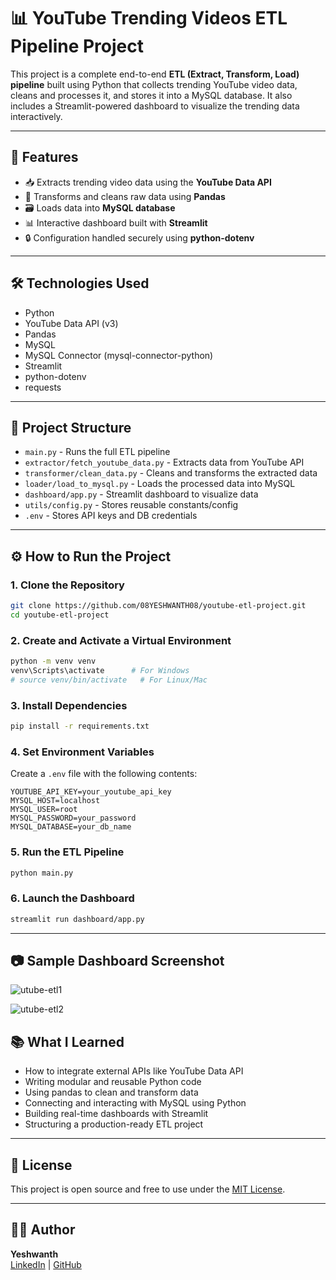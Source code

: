 
# 📊 YouTube Trending Videos ETL Pipeline Project

This project is a complete end-to-end **ETL (Extract, Transform, Load) pipeline** built using Python that collects trending YouTube video data, cleans and processes it, and stores it into a MySQL database. It also includes a Streamlit-powered dashboard to visualize the trending data interactively.

---

## 🚀 Features

- 📥 Extracts trending video data using the **YouTube Data API**
- 🧹 Transforms and cleans raw data using **Pandas**
- 🗃️ Loads data into **MySQL database**
- 📊 Interactive dashboard built with **Streamlit**
- 🔒 Configuration handled securely using **python-dotenv**

---

## 🛠️ Technologies Used

- Python
- YouTube Data API (v3)
- Pandas
- MySQL
- MySQL Connector (mysql-connector-python)
- Streamlit
- python-dotenv
- requests

---

## 🧱 Project Structure

- `main.py` - Runs the full ETL pipeline
- `extractor/fetch_youtube_data.py` - Extracts data from YouTube API
- `transformer/clean_data.py` - Cleans and transforms the extracted data
- `loader/load_to_mysql.py` - Loads the processed data into MySQL
- `dashboard/app.py` - Streamlit dashboard to visualize data
- `utils/config.py` - Stores reusable constants/config
- `.env` - Stores API keys and DB credentials

---

## ⚙️ How to Run the Project

### 1. Clone the Repository

```bash
git clone https://github.com/08YESHWANTH08/youtube-etl-project.git
cd youtube-etl-project
```

### 2. Create and Activate a Virtual Environment

```bash
python -m venv venv
venv\Scripts\activate      # For Windows
# source venv/bin/activate   # For Linux/Mac
```

### 3. Install Dependencies

```bash
pip install -r requirements.txt
```

### 4. Set Environment Variables

Create a `.env` file with the following contents:

```
YOUTUBE_API_KEY=your_youtube_api_key
MYSQL_HOST=localhost
MYSQL_USER=root
MYSQL_PASSWORD=your_password
MYSQL_DATABASE=your_db_name
```

### 5. Run the ETL Pipeline

```bash
python main.py
```

### 6. Launch the Dashboard

```bash
streamlit run dashboard/app.py
```

---

## 📷 Sample Dashboard Screenshot

![utube-etl1](https://github.com/user-attachments/assets/17ab3b3f-21af-4ddb-90b6-d6ae51873f15)

![utube-etl2](https://github.com/user-attachments/assets/60942e0f-3637-494d-8bee-26eb0939c6ab)

## 📚 What I Learned

- How to integrate external APIs like YouTube Data API
- Writing modular and reusable Python code
- Using pandas to clean and transform data
- Connecting and interacting with MySQL using Python
- Building real-time dashboards with Streamlit
- Structuring a production-ready ETL project

---

## 📌 License

This project is open source and free to use under the [MIT License](LICENSE).

---

## 🙋‍♂️ Author

**Yeshwanth**  
[LinkedIn](https://www.linkedin.com/in/yeshwanth-arulkumar-696444355/) | [GitHub](https://github.com/08YESHWANTH08)

